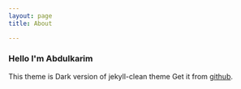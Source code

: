```yaml
---
layout: page 
title: About

---
```


### Hello I'm Abdulkarim

This theme is Dark version of jekyll-clean theme Get it from [github](https://github.com/streetturtle/jekyll-clean-dark).


